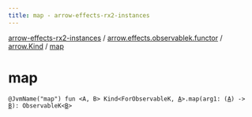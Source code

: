 ```yaml
---
title: map - arrow-effects-rx2-instances
---
```


[arrow-effects-rx2-instances](../../index.html) / [arrow.effects.observablek.functor](../index.html) / [arrow.Kind](index.html) / [map](./map.html)

# map

`@JvmName("map") fun <A, B> Kind<ForObservableK, `[`A`](map.html#A)`>.map(arg1: (`[`A`](map.html#A)`) -> `[`B`](map.html#B)`): ObservableK<`[`B`](map.html#B)`>`